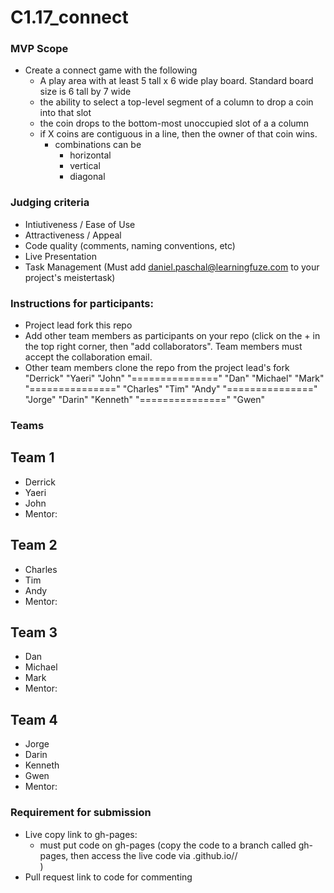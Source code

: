 # C1.17_connect

### MVP Scope
- Create a connect game with the following
  - A play area with at least 5 tall x 6 wide play board.  Standard board size is 6 tall by 7 wide
  - the ability to select a top-level segment of a column to drop a coin into that slot
  - the coin drops to the bottom-most unoccupied slot of a a column 
  - if X coins are contiguous in a line, then the owner of that coin wins.
    - combinations can be
      - horizontal
      - vertical
      - diagonal

### Judging criteria
- Intiutiveness / Ease of Use
- Attractiveness / Appeal
- Code quality (comments, naming conventions, etc)
- Live Presentation
- Task Management  (Must add daniel.paschal@learningfuze.com to your project's meistertask)

### Instructions for participants:
- Project lead fork this repo
- Add other team members as participants on your repo (click on the + in the top right corner, then "add collaborators".  Team members must accept the collaboration email.
- Other team members clone the repo from the project lead's fork
"Derrick"
"Yaeri"
"John"
"==============="
"Dan"
"Michael"
"Mark"
"==============="
"Charles"
"Tim"
"Andy"
"==============="
"Jorge"
"Darin"
"Kenneth"
"==============="
"Gwen"
### Teams
## Team 1
- Derrick
- Yaeri
- John
- Mentor:

## Team 2
- Charles
- Tim
- Andy
- Mentor:

## Team 3
- Dan
- Michael
- Mark
- Mentor:

## Team 4
- Jorge
- Darin
- Kenneth
- Gwen
- Mentor:

### Requirement for submission
- Live copy link to gh-pages: 
	- must put code on gh-pages (copy the code to a branch called gh-pages, then access the live code via <your user name>.github.io/<repo name>/<main file name>)
- Pull request link to code for commenting
